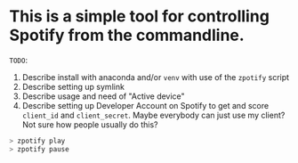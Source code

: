 # This is a simple tool for controlling Spotify from the commandline.

`TODO`:

1. Describe install with anaconda and/or `venv` with use of the `zpotify` script
2. Describe setting up symlink
3. Describe usage and need of "Active device"
4. Describe setting up Developer Account on Spotify to get and score `client_id` and `client_secret`.
	Maybe everybody can just use my client? Not sure how people usually do this?

```bash
> zpotify play
> zpotify pause
```

